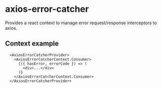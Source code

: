 # axios-error-catcher

Provides a react context to manage error request/response interceptors to axios.

## Context example

```
  <AxiosErrorCatcherProvider>
    <AxiosErrorCatcherContext.Consumer>
      {({ hasError, errorCode }) => (
        <div>...</div>
      )}
    </AxiosErrorCatcherContext.Consumer>
  </AxiosErrorCatcherProvider>
```
